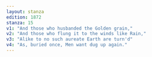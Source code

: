 ```yaml
---
layout: stanza
edition: 1872
stanza: 15
v1: "And those who husbanded the Golden grain,"
v2: "And those who flung it to the winds like Rain,"
v3: "Alike to no such aureate Earth are turn'd"
v4: "As, buried once, Men want dug up again."
---
```

